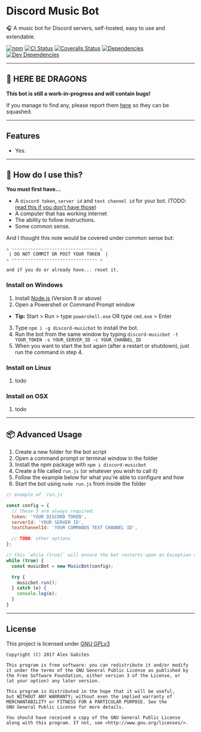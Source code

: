 # Discord Music Bot

🎧 A music bot for Discord servers, self-hosted, easy to use and extendable.


[![npm](https://img.shields.io/npm/v/discord-musicbot.svg)](https://www.npmjs.com/package/discord-musicbot)
[![CI Status](https://img.shields.io/travis/South-Paw/discord-musicbot/refactor.svg)](https://travis-ci.org/South-Paw/discord-musicbot)
[![Coveralls Status](https://img.shields.io/coveralls/github/South-Paw/discord-musicbot/refactor.svg)](https://coveralls.io/github/South-Paw/discord-musicbot?branch=refactor)
[![Dependencies](https://david-dm.org/South-Paw/discord-musicbot/refactor.svg)](https://david-dm.org/South-Paw/discord-musicbot/refactor)
[![Dev Dependencies](https://david-dm.org/South-Paw/discord-musicbot/refactor/dev-status.svg)](https://david-dm.org/South-Paw/discord-musicbot/refactor?type=dev)

---

## 🐉 HERE BE DRAGONS

**This bot is still a work-in-progress and will contain bugs!**

If you manage to find any, please report them [here](https://github.com/South-Paw/discord-musicbot/issues) so they can be squashed.

---

## Features

* Yes.

---

## 🤖 How do I use this?

**You must first have...**

* A `discord token`, `server id` and `text channel id` for your bot. (TODO: [read this if you don't have those](#TODO))
* A computer that has working internet
* The ability to follow instructions.
* Some common sense.

And I thought this note would be covered under common sense but:

```
⚠️ -------------------------------- ⚠️
 | DO NOT COMMIT OR POST YOUR TOKEN  |
⚠️ -------------------------------- ⚠️

and if you do or already have... reset it.
```

### Install on Windows

1. Install [Node.js](https://nodejs.org/en/) (Version 8 or above)
2. Open a Powershell or Command Prompt window
  * **Tip:** Start > Run > type `powershell.exe` OR type `cmd.exe` > Enter
3. Type `npm i -g discord-musicbot` to install the bot.
4. Run the bot from the same window by typing `discord-musicbot -t YOUR_TOKEN -s YOUR_SERVER_ID -c YOUR_CHANNEL_ID`
5. When you want to start the bot again (after a restart or shutdown), just run the command in step 4.

### Install on Linux

1. todo

### Install on OSX

1. todo

---

## 📦 Advanced Usage

1. Create a new folder for the bot script
2. Open a command prompt or terminal window in the folder
3. Install the npm package with `npm i discord-musicbot`
4. Create a file called `run.js` (or whatever you wish to call it)
5. Follow the example below for what you're able to configure and how
6. Start the bot using `node run.js` from inside the folder

```js
// example of `run.js`

const config = {
  // these 3 are always required.
  token: 'YOUR DISCORD TOKEN',
  serverId: 'YOUR SERVER ID',
  textChannelId: 'YOUR COMMANDS TEXT CHANNEL ID',

  // TODO: other options
};

// this `while (true)` will ensure the bot restarts upon an Exception occurring
while (true) {
  const musicBot = new MusicBot(config);

  try {
    musicbot.run();
  } catch (e) {
    console.log(e);
  }
}
```

---

## License

This project is licensed under [GNU GPLv3](https://github.com/South-Paw/discord-musicbot/blob/master/LICENSE)

```
Copyright (C) 2017 Alex Gabites

This program is free software: you can redistribute it and/or modify
it under the terms of the GNU General Public License as published by
the Free Software Foundation, either version 3 of the License, or
(at your option) any later version.

This program is distributed in the hope that it will be useful,
but WITHOUT ANY WARRANTY; without even the implied warranty of
MERCHANTABILITY or FITNESS FOR A PARTICULAR PURPOSE. See the
GNU General Public License for more details.

You should have received a copy of the GNU General Public License
along with this program. If not, see <http://www.gnu.org/licenses/>.
```
